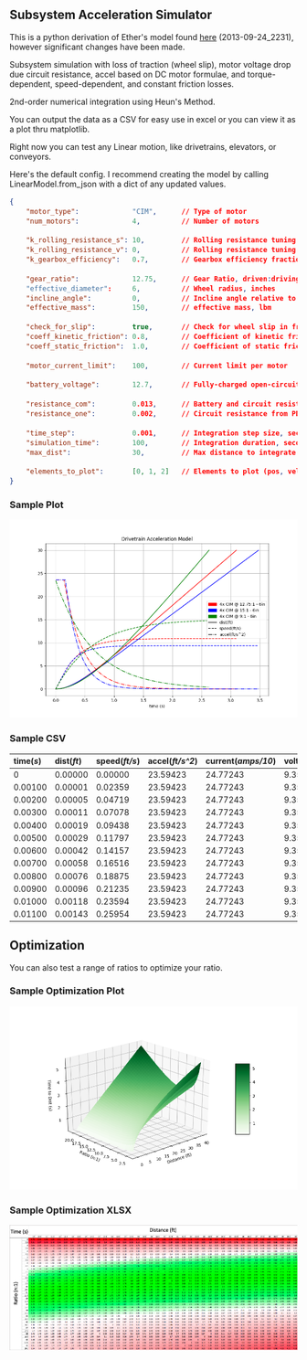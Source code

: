 ## Subsystem Acceleration Simulator

This is a python derivation of Ether's model found [here](https://www.chiefdelphi.com/media/papers/2868) (2013-09-24_2231), however significant changes have been made.

Subsystem simulation with loss of traction (wheel slip), motor voltage drop due circuit resistance, accel based on DC motor formulae, and torque-dependent, speed-dependent, and constant friction losses.

2nd-order numerical integration using Heun's Method.

You can output the data as a CSV for easy use in excel or you can view it as a plot thru matplotlib.

Right now you can test any Linear motion, like drivetrains, elevators, or conveyors.

Here's the default config. I recommend creating the model by calling LinearModel.from_json with a dict of any updated values.
```json
{
    "motor_type":             "CIM",      // Type of motor
    "num_motors":             4,          // Number of motors

    "k_rolling_resistance_s": 10,         // Rolling resistance tuning parameter, lbf
    "k_rolling_resistance_v": 0,          // Rolling resistance tuning parameter, lbf/(ft/sec)
    "k_gearbox_efficiency":   0.7,        // Gearbox efficiency fraction

    "gear_ratio":             12.75,      // Gear Ratio, driven:driving
    "effective_diameter":     6,          // Wheel radius, inches
    "incline_angle":          0,          // Incline angle relative to the ground, degrees
    "effective_mass":         150,        // effective mass, lbm

    "check_for_slip":         true,       // Check for wheel slip in friction drives
    "coeff_kinetic_friction": 0.8,        // Coefficient of kinetic friction
    "coeff_static_friction":  1.0,        // Coefficient of static friction

    "motor_current_limit":    100,        // Current limit per motor

    "battery_voltage":        12.7,       // Fully-charged open-circuit battery volts

    "resistance_com":         0.013,      // Battery and circuit resistance from bat to PDB (incl main breaker), ohms
    "resistance_one":         0.002,      // Circuit resistance from PDB to motor (incl 40A breaker), ohms

    "time_step":              0.001,      // Integration step size, seconds
    "simulation_time":        100,        // Integration duration, seconds
    "max_dist":               30,         // Max distance to integrate to, feet

    "elements_to_plot":       [0, 1, 2]   // Elements to plot (pos, vel, accel, current/10)
}
```

### Sample Plot
![Sample Plot](https://raw.githubusercontent.com/kForth/DrivetrainAccelerationModel/master/samples/sample.png "Sample plot comparing 3 different gear ratios.")

### Sample CSV
|time(*s*)|dist(*ft*)|speed(*ft/s*)|accel(*ft/s^2*)|current(*amps/10*)|voltage|slip|
|:--- | :--- | :--- | :--- | :--- | :--- |:--- |
|0|0.00000|0.00000|23.59423|24.77243|9.35572|True|
|0.00100|0.00001|0.02359|23.59423|24.77243|9.35572|True|
|0.00200|0.00005|0.04719|23.59423|24.77243|9.35572|True|
|0.00300|0.00011|0.07078|23.59423|24.77243|9.35572|True|
|0.00400|0.00019|0.09438|23.59423|24.77243|9.35572|True|
|0.00500|0.00029|0.11797|23.59423|24.77243|9.35572|True|
|0.00600|0.00042|0.14157|23.59423|24.77243|9.35572|True|
|0.00700|0.00058|0.16516|23.59423|24.77243|9.35572|True|
|0.00800|0.00076|0.18875|23.59423|24.77243|9.35572|True|
|0.00900|0.00096|0.21235|23.59423|24.77243|9.35572|True|
|0.01000|0.00118|0.23594|23.59423|24.77243|9.35572|True|
|0.01100|0.00143|0.25954|23.59423|24.77243|9.35572|True|


## Optimization

You can also test a range of ratios to optimize your ratio.

### Sample Optimization Plot
![Sample Optimize Plot](https://raw.githubusercontent.com/kForth/DrivetrainAccelerationModel/master/samples/optimize.png "Sample optimization plot for a 150kg 6x MiniCIM robot. (optimize-time_to_dist.csv)")

### Sample Optimization XLSX
![Sample Optimize CSV](https://raw.githubusercontent.com/kForth/DrivetrainAccelerationModel/master/samples/optimize_xlsx.png "Sample optimization xlsx for a 150kg 6x MiniCIM robot. (optimize-time_to_dist.csv)")